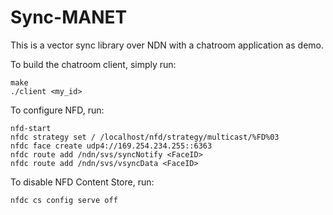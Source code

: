 # Sync-MANET
This is a vector sync library over NDN with a chatroom application as demo.

To build the chatroom client, simply run:
```
make
./client <my_id>
```

To configure NFD, run:
```
nfd-start
nfdc strategy set / /localhost/nfd/strategy/multicast/%FD%03
nfdc face create udp4://169.254.234.255::6363
nfdc route add /ndn/svs/syncNotify <FaceID>
nfdc route add /ndn/svs/vsyncData <FaceID>
```

To disable NFD Content Store, run:
```
nfdc cs config serve off
```